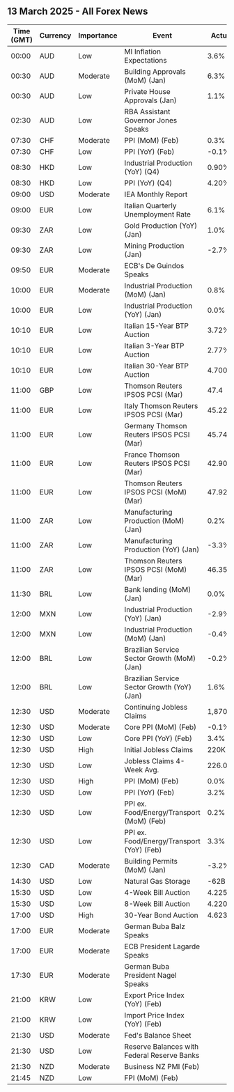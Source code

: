 ## 13 March 2025 - All Forex News

| Time (GMT) | Currency | Importance | Event | Actual | Forecast | Previous |
|------|----------|------------|-------|--------|----------|----------|
| 00:00 | AUD | Low | MI Inflation Expectations | 3.6% |  | 4.6% |
| 00:30 | AUD | Moderate | Building Approvals (MoM) (Jan) | 6.3% | 6.3% | 0.7% |
| 00:30 | AUD | Low | Private House Approvals (Jan) | 1.1% | 1.1% | -3.0% |
| 02:30 | AUD | Low | RBA Assistant Governor Jones Speaks |  |  |  |
| 07:30 | CHF | Moderate | PPI (MoM) (Feb) | 0.3% | 0.2% | 0.1% |
| 07:30 | CHF | Low | PPI (YoY) (Feb) | -0.1% |  | -0.3% |
| 08:30 | HKD | Low | Industrial Production (YoY) (Q4) | 0.90% |  | -0.10% |
| 08:30 | HKD | Low | PPI (YoY) (Q4) | 4.20% |  | 3.20% |
| 09:00 | USD | Moderate | IEA Monthly Report |  |  |  |
| 09:00 | EUR | Low | Italian Quarterly Unemployment Rate | 6.1% | 6.2% | 6.1% |
| 09:30 | ZAR | Low | Gold Production (YoY) (Jan) | 1.0% |  | -8.4% |
| 09:30 | ZAR | Low | Mining Production (Jan) | -2.7% |  | -2.4% |
| 09:50 | EUR | Moderate | ECB's De Guindos Speaks |  |  |  |
| 10:00 | EUR | Moderate | Industrial Production (MoM) (Jan) | 0.8% | 0.5% | -0.4% |
| 10:00 | EUR | Low | Industrial Production (YoY) (Jan) | 0.0% | -0.9% | -1.5% |
| 10:10 | EUR | Low | Italian 15-Year BTP Auction | 3.72% |  | 3.57% |
| 10:10 | EUR | Low | Italian 3-Year BTP Auction | 2.77% |  | 2.52% |
| 10:10 | EUR | Low | Italian 30-Year BTP Auction | 4.700% |  | 3.940% |
| 11:00 | GBP | Low | Thomson Reuters IPSOS PCSI (Mar) | 47.4 |  | 48.0 |
| 11:00 | EUR | Low | Italy Thomson Reuters IPSOS PCSI (Mar) | 45.22 |  | 48.23 |
| 11:00 | EUR | Low | Germany Thomson Reuters IPSOS PCSI (Mar) | 45.74 |  | 45.36 |
| 11:00 | EUR | Low | France Thomson Reuters IPSOS PCSI (Mar) | 42.90 |  | 40.31 |
| 11:00 | EUR | Low | Thomson Reuters IPSOS PCSI (MoM) (Mar) | 47.92 |  | 49.55 |
| 11:00 | ZAR | Low | Manufacturing Production (MoM) (Jan) | 0.2% |  | -2.2% |
| 11:00 | ZAR | Low | Manufacturing Production (YoY) (Jan) | -3.3% |  | -1.2% |
| 11:00 | ZAR | Low | Thomson Reuters IPSOS PCSI (MoM) (Mar) | 46.35 |  | 45.27 |
| 11:30 | BRL | Low | Bank lending (MoM) (Jan) | 0.0% |  | 1.4% |
| 12:00 | MXN | Low | Industrial Production (YoY) (Jan) | -2.9% | -1.8% | -2.7% |
| 12:00 | MXN | Low | Industrial Production (MoM) (Jan) | -0.4% | 0.2% | -1.4% |
| 12:00 | BRL | Low | Brazilian Service Sector Growth (MoM) (Jan) | -0.2% |  | 0.0% |
| 12:00 | BRL | Low | Brazilian Service Sector Growth (YoY) (Jan) | 1.6% |  | 2.9% |
| 12:30 | USD | Moderate | Continuing Jobless Claims | 1,870K | 1,900K | 1,897K |
| 12:30 | USD | Moderate | Core PPI (MoM) (Feb) | -0.1% | 0.3% | 0.5% |
| 12:30 | USD | Low | Core PPI (YoY) (Feb) | 3.4% | 3.6% | 3.8% |
| 12:30 | USD | High | Initial Jobless Claims | 220K | 226K | 222K |
| 12:30 | USD | Low | Jobless Claims 4-Week Avg. | 226.00K |  | 224.50K |
| 12:30 | USD | High | PPI (MoM) (Feb) | 0.0% | 0.3% | 0.6% |
| 12:30 | USD | Low | PPI (YoY) (Feb) | 3.2% | 3.3% | 3.7% |
| 12:30 | USD | Low | PPI ex. Food/Energy/Transport (MoM) (Feb) | 0.2% |  | 0.3% |
| 12:30 | USD | Low | PPI ex. Food/Energy/Transport (YoY) (Feb) | 3.3% |  | 3.4% |
| 12:30 | CAD | Moderate | Building Permits (MoM) (Jan) | -3.2% | -5.3% | 11.6% |
| 14:30 | USD | Low | Natural Gas Storage | -62B | -46B | -80B |
| 15:30 | USD | Low | 4-Week Bill Auction | 4.225% |  | 4.230% |
| 15:30 | USD | Low | 8-Week Bill Auction | 4.220% |  | 4.220% |
| 17:00 | USD | High | 30-Year Bond Auction | 4.623% |  | 4.748% |
| 17:00 | EUR | Moderate | German Buba Balz Speaks |  |  |  |
| 17:00 | EUR | Moderate | ECB President Lagarde Speaks |  |  |  |
| 17:30 | EUR | Moderate | German Buba President Nagel Speaks |  |  |  |
| 21:00 | KRW | Low | Export Price Index (YoY) (Feb) |  |  | 8.5% |
| 21:00 | KRW | Low | Import Price Index (YoY) (Feb) |  |  | 6.6% |
| 21:30 | USD | Moderate | Fed's Balance Sheet |  |  | 6,757B |
| 21:30 | USD | Low | Reserve Balances with Federal Reserve Banks |  |  | 3.381T |
| 21:30 | NZD | Moderate | Business NZ PMI (Feb) |  |  | 51.4 |
| 21:45 | NZD | Low | FPI (MoM) (Feb) |  |  | 1.9% |

